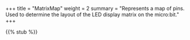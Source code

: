 +++
title = "MatrixMap"
weight = 2
summary = "Represents a map of pins. Used to determine the layout of the LED display matrix on the micro:bit."
+++

{{% stub %}}